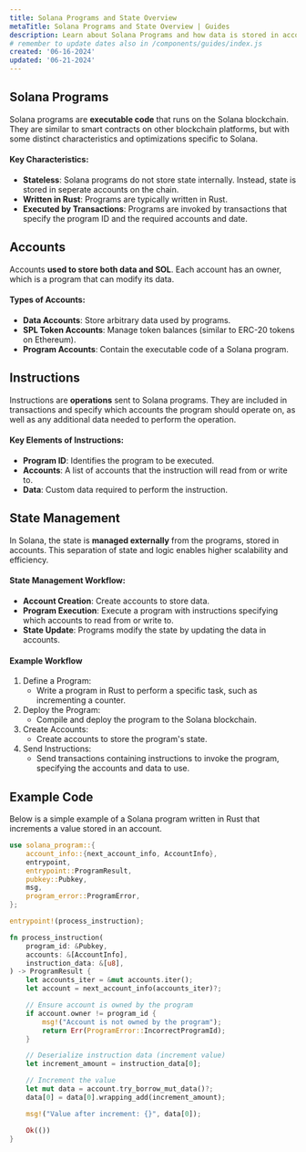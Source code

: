 ```yaml
---
title: Solana Programs and State Overview
metaTitle: Solana Programs and State Overview | Guides
description: Learn about Solana Programs and how data is stored in account state on Solana.
# remember to update dates also in /components/guides/index.js
created: '06-16-2024'
updated: '06-21-2024'
---
```


## Solana Programs
Solana programs are **executable code** that runs on the Solana blockchain. They are similar to smart contracts on other blockchain platforms, but with some distinct characteristics and optimizations specific to Solana.

#### Key Characteristics:
- **Stateless**: Solana programs do not store state internally. Instead, state is stored in seperate accounts on the chain.
- **Written in Rust**: Programs are typically written in Rust.
- **Executed by Transactions**: Programs are invoked by transactions that specify the program ID and the required accounts and date.

## Accounts
Accounts **used to store both data and SOL**. Each account has an owner, which is a program that can modify its data.

#### Types of Accounts:
- **Data Accounts**: Store arbitrary data used by programs.
- **SPL Token Accounts**: Manage token balances (similar to ERC-20 tokens on Ethereum).
- **Program Accounts**: Contain the executable code of a Solana program.

## Instructions
Instructions are **operations** sent to Solana programs. They are included in transactions and specify which accounts the program should operate on, as well as any additional data needed to perform the operation.

#### Key Elements of Instructions:
- **Program ID**: Identifies the program to be executed.
- **Accounts**: A list of accounts that the instruction will read from or write to.
- **Data**: Custom data required to perform the instruction.

## State Management
In Solana, the state is **managed externally** from the programs, stored in accounts. This separation of state and logic enables higher scalability and efficiency.

#### State Management Workflow:
- **Account Creation**: Create accounts to store data.
- **Program Execution**: Execute a program with instructions specifying which accounts to read from or write to.
- **State Update**: Programs modify the state by updating the data in accounts.

#### Example Workflow
1. Define a Program:
   - Write a program in Rust to perform a specific task, such as incrementing a counter.
2. Deploy the Program:
   - Compile and deploy the program to the Solana blockchain.
3. Create Accounts:
   - Create accounts to store the program's state.
4. Send Instructions:
   - Send transactions containing instructions to invoke the program, specifying the accounts and data to use.

## Example Code
Below is a simple example of a Solana program written in Rust that increments a value stored in an account.

```rust
use solana_program::{
    account_info::{next_account_info, AccountInfo},
    entrypoint,
    entrypoint::ProgramResult,
    pubkey::Pubkey,
    msg,
    program_error::ProgramError,
};

entrypoint!(process_instruction);

fn process_instruction(
    program_id: &Pubkey,
    accounts: &[AccountInfo],
    instruction_data: &[u8],
) -> ProgramResult {
    let accounts_iter = &mut accounts.iter();
    let account = next_account_info(accounts_iter)?;

    // Ensure account is owned by the program
    if account.owner != program_id {
        msg!("Account is not owned by the program");
        return Err(ProgramError::IncorrectProgramId);
    }

    // Deserialize instruction data (increment value)
    let increment_amount = instruction_data[0];

    // Increment the value
    let mut data = account.try_borrow_mut_data()?;
    data[0] = data[0].wrapping_add(increment_amount);

    msg!("Value after increment: {}", data[0]);

    Ok(())
}
```